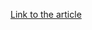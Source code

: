 [Link to the article](https://cybersecuritynews.com/data-poisoning-the-next-evolution-of-ransomware/)
